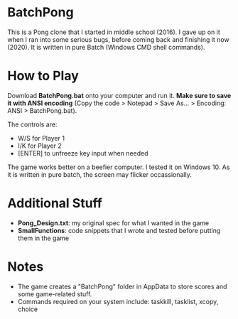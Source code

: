 # BatchPong
This is a Pong clone that I started in middle school (2016). I gave up on it when I ran into some serious bugs, before coming back and finishing it now (2020). It is written in pure Batch (Windows CMD shell commands).

# How to Play
Download __BatchPong.bat__ onto your computer and run it. __Make sure to save it with ANSI encoding__ 
(Copy the code > Notepad > Save As... > Encoding: ANSI > BatchPong.bat).

The controls are:

- W/S for Player 1
- I/K for Player 2
- [ENTER] to unfreeze key input when needed

The game works better on a beefier computer. I tested it on Windows 10.
As it is written in pure batch, the screen may flicker occassionally.

# Additional Stuff
- __Pong_Design.txt__: my original spec for what I wanted in the game
- __SmallFunctions__: code snippets that I wrote and tested before putting them in the game

# Notes
- The game creates a "BatchPong" folder in AppData to store scores and some game-related stuff.
- Commands required on your system include: taskkill, tasklist, xcopy, choice

